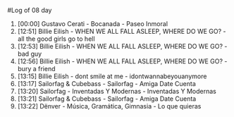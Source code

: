 #Log of 08 day

1. [00:00] Gustavo Cerati - Bocanada - Paseo Inmoral
1. [12:51] Billie Eilish - WHEN WE ALL FALL ASLEEP, WHERE DO WE GO? - all the good girls go to hell
1. [12:53] Billie Eilish - WHEN WE ALL FALL ASLEEP, WHERE DO WE GO? - bad guy
1. [12:56] Billie Eilish - WHEN WE ALL FALL ASLEEP, WHERE DO WE GO? - bury a friend
1. [13:15] Billie Eilish - dont smile at me - idontwannabeyouanymore
1. [13:17] Sailorfag & Cubebass - Sailorfag - Amiga Date Cuenta
1. [13:20] Sailorfag - Inventadas Y Modernas - Inventadas Y Modernas
1. [13:21] Sailorfag & Cubebass - Sailorfag - Amiga Date Cuenta
1. [13:22] Dënver - Música, Gramática, Gimnasia - Lo que quieras
